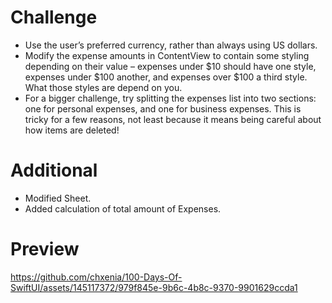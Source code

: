 # Challenge

* Use the user’s preferred currency, rather than always using US dollars.
* Modify the expense amounts in ContentView to contain some styling depending on their value – expenses under $10 should have one style, expenses under $100 another, and expenses over $100 a third style. What those styles are depend on you.
* For a bigger challenge, try splitting the expenses list into two sections: one for personal expenses, and one for business expenses. This is tricky for a few reasons, not least because it means being careful about how items are deleted!

# Additional 

* Modified Sheet.
* Added calculation of total amount of Expenses.

# Preview

https://github.com/chxenia/100-Days-Of-SwiftUI/assets/145117372/979f845e-9b6c-4b8c-9370-9901629ccda1






